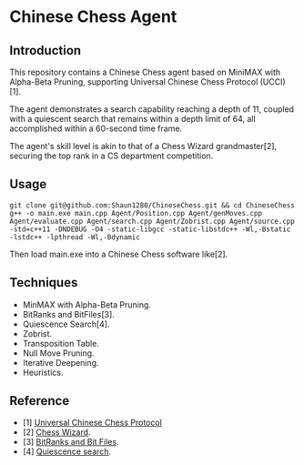 # Chinese Chess Agent
## Introduction
This repository contains a Chinese Chess agent based on MiniMAX with Alpha-Beta Pruning, supporting Universal Chinese Chess Protocol (UCCI)[1].

The agent demonstrates a search capability reaching a depth of 11, coupled with a quiescent search that remains within a depth limit of 64, all accomplished within a 60-second time frame.

The agent's skill level is akin to that of a Chess Wizard grandmaster[2], securing the top rank in a CS department competition.

## Usage
```
git clone git@github.com:Shaun1280/ChineseChess.git && cd ChineseChess
g++ -o main.exe main.cpp Agent/Position.cpp Agent/genMoves.cpp Agent/evaluate.cpp Agent/search.cpp Agent/Zobrist.cpp Agent/source.cpp -std=c++11 -DNDEBUG -O4 -static-libgcc -static-libstdc++ -Wl,-Bstatic -lstdc++ -lpthread -Wl,-Bdynamic
```

Then load main.exe into a Chinese Chess software like[2].

## Techniques
- MinMAX with Alpha-Beta Pruning.
- BitRanks and BitFiles[3].
- Quiescence Search[4].
- Zobrist.
- Transposition Table.
- Null Move Pruning.
- Iterative Deepening.
- Heuristics.

## Reference
- [1] [Universal Chinese Chess Protocol](https://www.xqbase.com/protocol/cchess_ucci.htm)
- [2] [Chess Wizard](https://www.chess-wizard.com/).
- [3] [BitRanks and Bit Files](https://www.xqbase.com/computer/eleeye_struct.htm).
- [4] [Quiescence search](https://en.wikipedia.org/wiki/Quiescence_search#:~:text=Quiescence%20search%20is%20an%20algorithm%20typically%20used%20to,minimax%20game%20trees%20in%20game%20-playing%20computer%20programs.).


